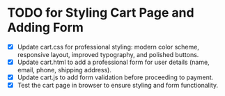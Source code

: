 # TODO for Styling Cart Page and Adding Form

- [x] Update cart.css for professional styling: modern color scheme, responsive layout, improved typography, and polished buttons.
- [x] Update cart.html to add a professional form for user details (name, email, phone, shipping address).
- [x] Update cart.js to add form validation before proceeding to payment.
- [x] Test the cart page in browser to ensure styling and form functionality.
